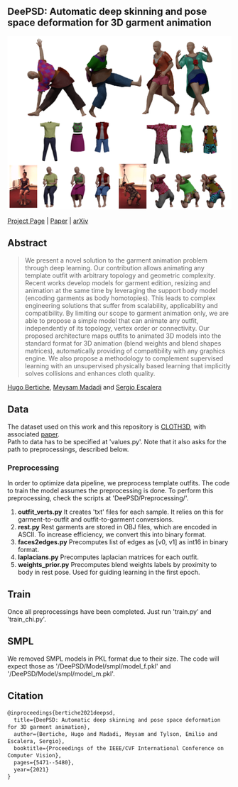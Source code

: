 ## DeePSD: Automatic deep skinning and pose space deformation for 3D garment animation

<img src="https://raw.githubusercontent.com/hbertiche/hbertiche.github.io/main/imgs/publications/DeePSD.png">

<a href="hbertiche.github.io/DeePSD">Project Page</a> | <a href="https://openaccess.thecvf.com/content/ICCV2021/html/Bertiche_DeePSD_Automatic_Deep_Skinning_and_Pose_Space_Deformation_for_3D_ICCV_2021_paper.html">Paper</a> | <a href="https://arxiv.org/abs/2009.02715">arXiv</a>

## Abstract
>
>
>We present a novel solution to the garment animation problem through deep learning. Our contribution allows animating any template outfit with arbitrary topology and geometric complexity. Recent works develop models for garment edition, resizing and animation at the same time by leveraging the support body model (encoding garments as body homotopies). This leads to complex engineering solutions that suffer from scalability, applicability and compatibility. By limiting our scope to garment animation only, we are able to propose a simple model that can animate any outfit, independently of its topology, vertex order or connectivity. Our proposed architecture maps outfits to animated 3D models into the standard format for 3D animation (blend weights and blend shapes matrices), automatically providing of compatibility with any graphics engine. We also propose a methodology to complement supervised learning with an unsupervised physically based learning that implicitly solves collisions and enhances cloth quality.

<a href="mailto:hugo_bertiche@hotmail.com">Hugo Bertiche</a>, <a href="mailto:mmadadi@cvc.uab.cat">Meysam Madadi</a> and <a href="https://sergioescalera.com/">Sergio Escalera</a>

## Data
The dataset used on this work and this repository is <a href="http://chalearnlap.cvc.uab.es/dataset/38/description/">CLOTH3D</a>, with associated <a href="https://arxiv.org/abs/1912.02792">paper</a>.
<br>
Path to data has to be specified at 'values.py'. Note that it also asks for the path to preprocessings, described below.

### Preprocessing
In order to optimize data pipeline, we preprocess template outfits. The code to train the model assumes the preprocessing is done.
To perform this preprocessing, check the scripts at 'DeePSD/Preprocessing/'.
<ol>
  <li><b>outfit_verts.py</b> It creates 'txt' files for each sample. It relies on this for garment-to-outfit and outfit-to-garment conversions.</li>
  <li><b>rest.py</b> Rest garments are stored in OBJ files, which are encoded in ASCII. To increase efficiency, we convert this into binary format.</li>
  <li><b>faces2edges.py</b> Precomputes list of edges as [v0, v1] as int16 in binary format.</li>
  <li><b>laplacians.py</b> Precomputes laplacian matrices for each outfit.</li>
  <li><b>weights_prior.py</b> Precomputes blend weights labels by proximity to body in rest pose. Used for guiding learning in the first epoch.</li>
</ol>

## Train
Once all preprocessings have been completed. Just run 'train.py' and 'train_chi.py'.

## SMPL
We removed SMPL models in PKL format due to their size. The code will expect those as '/DeePSD/Model/smpl/model_f.pkl' and '/DeePSD/Model/smpl/model_m.pkl'.

## Citation
```
@inproceedings{bertiche2021deepsd,
  title={DeePSD: Automatic deep skinning and pose space deformation for 3D garment animation},
  author={Bertiche, Hugo and Madadi, Meysam and Tylson, Emilio and Escalera, Sergio},
  booktitle={Proceedings of the IEEE/CVF International Conference on Computer Vision},
  pages={5471--5480},
  year={2021}
}
```
